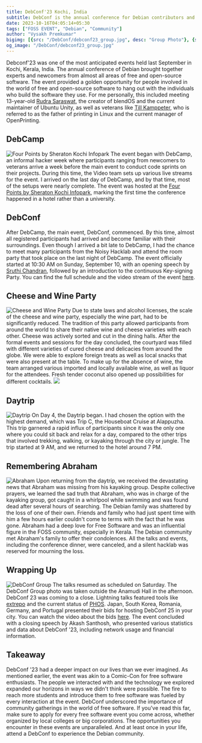 ```yaml
---
title: DebConf'23 Kochi, India 
subtitle: DebConf is the annual conference for Debian contributors and users interested in improving Debian.
date: 2023-10-16T04:05:14+05:30
tags: ["FOSS EVENT", "Debian", "Community"]
author: "Vysakh Premkumar"
bigimg: [{src: "/DebConf/debconf23_group.jpg", desc: "Group Photo"}, {src: "/DebConf/DPL.JPG", desc: "DPL"}, {src: "/DebConf/dpl.JPG", desc: "Jonathan Carter"}]
og_image: "/DebConf/debconf23_group.jpg" 
---
```


Debconf'23 was one of the most anticipated events held last September in Kochi, Kerala, India. The annual conference of Debian brought together experts and newcomers from almost all areas of free and open-source software. The event provided a golden opportunity for people involved in the world of free and open-source software to hang out with the individuals who build the software they use. For me personally, this included meeting 13-year-old [Rudra Saraswat](https://about.ruds.io), the creator of blendOS and the current maintainer of Ubuntu Unity, as well as veterans like [Till Kamppeter](https://wiki.ubuntu.com/TillKamppeter), who is referred to as the father of printing in Linux and the current manager of OpenPrinting.

## DebCamp
![Four Points by Sheraton Kochi Infopark](/DebConf/Fourpoints.JPG)
The event began with DebCamp, an informal hacker week where participants ranging from newcomers to veterans arrive a week before the main event to conduct code sprints on their projects. During this time, the Video team sets up various live streams for the event. I arrived on the last day of DebCamp, and by that time, most of the setups were nearly complete. The event was hosted at the [Four Points by Sheraton Kochi Infopark](https://www.marriott.com/en-us/hotels/cokfp-four-points-kochi-infopark/overview/), marking the first time the conference happened in a hotel rather than a university.

## DebConf
After DebCamp, the main event, DebConf, commenced. By this time, almost all registered participants had arrived and become familiar with their surroundings. Even though I arrived a bit late to DebCamp, I had the chance to meet many participants from the Noisy Hacklab and attend the room party that took place on the last night of DebCamp. The event officially started at 10:30 AM on Sunday, September 10, with an opening speech by [Sruthi Chandran](https://debconf23.debconf.org/users/srud/), followed by an introduction to the continuous Key-signing Party. You can find the full schedule and the video stream of the event [here](https://debconf23.debconf.org/schedule/).

## Cheese and Wine Party
![Cheese and Wine Party](/DebConf/Cheese3.JPG)
Due to state laws and alcohol licenses, the scale of the cheese and wine party, especially the wine part, had to be significantly reduced. The tradition of this party allowed participants from around the world to share their native wine and cheese varieties with each other. Cheese was actively sorted and cut in the dining halls. After the formal events and sessions for the day concluded, the courtyard was filled with different varieties of cured cheese and delicacies from around the globe. We were able to explore foreign treats as well as local snacks that were also present at the table. To make up for the absence of wine, the team arranged various imported and locally available wine, as well as liquor for the attendees. Fresh tender coconut also opened up possibilities for different cocktails.
![](/DebConf/Wine.JPG)

## Daytrip
![Daytrip](/DebConf/Daytrip.jpg)
On Day 4, the Daytrip began. I had chosen the option with the highest demand, which was Trip C, the Houseboat Cruise at Alappuzha. This trip garnered a rapid influx of participants since it was the only one where you could sit back and relax for a day, compared to the other trips that involved trekking, walking, or kayaking through the city or jungle. The trip started at 9 AM, and we returned to the hotel around 7 PM.

## Remembering Abraham
![Abraham](/DebConf/abe2.webp)
Upon returning from the daytrip, we received the devastating news that Abraham was missing from his kayaking group. Despite collective prayers, we learned the sad truth that Abraham, who was in charge of the kayaking group, got caught in a whirlpool while swimming and was found dead after several hours of searching. The Debian family was shattered by the loss of one of their own. Friends and family who had just spent time with him a few hours earlier couldn't come to terms with the fact that he was gone. Abraham had a deep love for Free Software and was an influential figure in the FOSS community, especially in Kerala. The Debian community met Abraham's family to offer their condolences. All the talks and events, including the conference dinner, were canceled, and a silent hacklab was reserved for mourning the loss.

## Wrapping Up
![DebConf Group](/DebConf/debconf23_group.jpg)
The talks resumed as scheduled on Saturday. The DebConf Group photo was taken outside the Anamudi Hall in the afternoon. DebConf 23 was coming to a close. Lightning talks featured tools like [extrepo](https://manpages.debian.org/bookworm/extrepo/extrepo.1p.en.html) and the current status of [PHOS](https://packages.debian.org/sid/phosh). Japan, South Korea, Romania, Germany, and Portugal presented their bids for hosting DebConf 25 in your city. You can watch the video about the bids [here](https://debconf23.debconf.org/talks/24-debconf-24-bof-debconf-25-in-your-city/). The event concluded with a closing speech by Akash Santhosh, who presented various statistics and data about DebConf '23, including network usage and financial information.

## Takeaway
DebConf '23 had a deeper impact on our lives than we ever imagined. As mentioned earlier, the event was akin to a Comic-Con for free software enthusiasts. The people we interacted with and the technology we explored expanded our horizons in ways we didn't think were possible. The fire to reach more students and introduce them to free software was fueled by every interaction at the event. DebConf underscored the importance of community gatherings in the world of free software. If you've read this far, make sure to apply for every free software event you come across, whether organized by local colleges or big corporations. The opportunities you encounter in these events are unparalleled. And at least once in your life, attend a DebConf to experience the Debian community.
